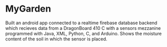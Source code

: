 # MyGarden

Built an android app connected to a realtime firebase database backend which recieves data from a DragonBoard 410 C with a sensors mezzanine programmed with Java, XML, Python, C, and Arduino. Shows the moisture content of the soil in which the sensor is placed.
